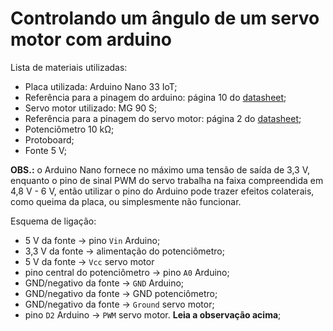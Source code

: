 # Controlando um ângulo de um servo motor com arduino

Lista de materiais utilizadas:
- Placa utilizada: Arduino Nano 33 IoT;
- Referência para a pinagem do arduino: página 10 do [datasheet](https://docs.arduino.cc/static/e4c0995f6804e9803ce25b51fca86afb/ABX00027-datasheet.pdf);
- Servo motor utilizado: MG 90 S;
- Referência para a pinagem do servo motor: página 2 do [datasheet](https://www.makerhero.com/img/files/download/Servo-mg90s-Datasheet.pdf);
- Potenciômetro 10 kΩ;
- Protoboard;
- Fonte 5 V;


**OBS.:** o Arduino Nano fornece no máximo uma tensão de saída de 3,3 V, enquanto o pino de sinal PWM do servo trabalha na faixa compreendida em 4,8 V - 6 V, então utilizar o pino do Arduino pode trazer efeitos colaterais, como queima da placa, ou simplesmente não funcionar.

Esquema de ligação:
- 5 V da fonte -> pino `Vin` Arduino;
- 3,3 V da fonte -> alimentação do potenciômetro;
- 5 V da fonte -> `Vcc` servo motor
- pino central do potenciômetro -> pino `A0` Arduino;
- GND/negativo da fonte -> `GND` Arduino;
- GND/negativo da fonte -> GND potenciômetro;
- GND/negativo da fonte -> `Ground` servo motor;
- pino `D2` Arduino -> `PWM` servo motor. **Leia a observação acima**;